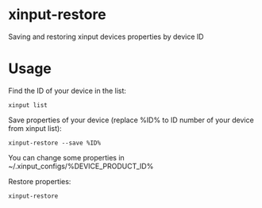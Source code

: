 xinput-restore
==============

Saving and restoring xinput devices properties by device ID

Usage
=====

Find the ID of your device in the list:

    xinput list

Save properties of your device (replace %ID% to ID number of your device from xinput list):

    xinput-restore --save %ID%

You can change some properties in ~/.xinput_configs/%DEVICE_PRODUCT_ID%

Restore properties:

    xinput-restore
